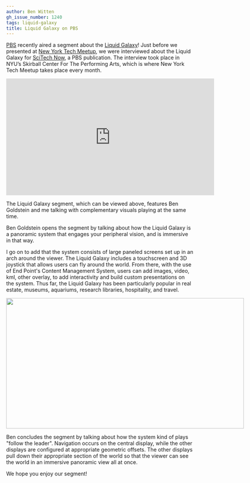 ```yaml
---
author: Ben Witten
gh_issue_number: 1240
tags: liquid-galaxy
title: Liquid Galaxy on PBS
---
```


[PBS](http://www.pbs.org/) recently aired a segment about the [Liquid Galaxy](https://liquidgalaxy.endpoint.com/)! Just before we presented at [New York Tech Meetup](/blog/2016/01/04/liquid-galaxy-at-new-york-tech-meetup_4), we were interviewed about the Liquid Galaxy for [SciTech Now](http://www.scitechnow.org/), a PBS publication. The interview took place in NYU’s Skirball Center For The Performing Arts, which is where New York Tech Meetup takes place every month. 

<iframe allowfullscreen="" frameborder="0" height="315" src="https://www.youtube.com/embed/aZxWTgR8w3U" width="560"></iframe>

The Liquid Galaxy segment, which can be viewed above, features Ben Goldstein and me talking with complementary visuals playing at the same time.

Ben Goldstein opens the segment by talking about how the Liquid Galaxy is a panoramic system that engages your peripheral vision, and is immersive in that way. 

I go on to add that the system consists of large paneled screens set up in an arch around the viewer. The Liquid Galaxy includes a touchscreen and 3D joystick that allows users can fly around the world. From there, with the use of End Point's Content Management System, users can add images, video, kml, other overlay, to add interactivity and build custom presentations on the system. Thus far, the Liquid Galaxy has been particularly popular in real estate, museums, aquariums, research libraries, hospitality, and travel. 

<div class="separator" style="clear: both; text-align: center;"><a href="/blog/2016/07/12/liquid-galaxy-on-pbs/image-0-big.png" imageanchor="1" style="clear: left; float: left; margin-bottom: 1em; margin-right: 1em;"><img border="0" height="352" src="/blog/2016/07/12/liquid-galaxy-on-pbs/image-0.png" width="640"/></a></div>

Ben concludes the segment by talking about how the system kind of plays "follow the leader". Navigation occurs on the central display, while the other displays are configured at appropriate geometric offsets. The other displays pull down their appropriate section of the world so that the viewer can see the world in an immersive panoramic view all at once. 

We hope you enjoy our segment!


